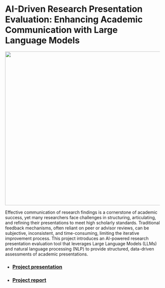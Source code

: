 # AI-Driven Research Presentation Evaluation: Enhancing Academic Communication with Large Language Models



<div>
<img src="https://github.com/user-attachments/assets/aa93d690-8754-4143-95d4-cdbda6c6e4d5" width="1000" height="500" >
</div>


Effective communication of research findings is a cornerstone of academic success, yet many researchers face challenges in structuring, articulating, and refining their presentations to meet high scholarly standards. Traditional feedback mechanisms, often reliant on peer or advisor reviews, can be subjective, inconsistent, and time-consuming, limiting the iterative improvement process. This project introduces an AI-powered research presentation evaluation tool that leverages Large Language Models (LLMs) and natural language processing (NLP) to provide structured, data-driven assessments of academic presentations.

 - ### [Project presentation](https://github.com/yaarraa11/Evaluating-scientific-research-using-artificial-intelligence/blob/main/Document/presentation.pdf)

 - ### [Project report](https://github.com/yaarraa11/Evaluating-scientific-research-using-artificial-intelligence/blob/main/Document/report.pdf)
